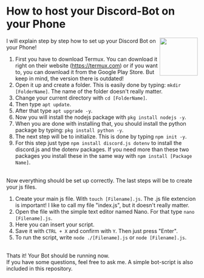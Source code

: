 # How to host your Discord-Bot on your Phone
<img align="right" width="100" height="100" src="https://play-lh.googleusercontent.com/m3oqSZCwmitiZ-Im-CQu_rqT5eLHilOp5IudBynv3COJUumFzuQaP2dgTDxRL_03f4x2=s180-rw">
I will explain step by step how to set up your Discord Bot on your Phone!


1. First you have to download Termux. You can download it right on their website (https://termux.com) or if you want to, you can download it from the Google Play Store. But keep in mind, the version there is outdated!
2. Open it up and create a folder. This is easily done by typing: ```mkdir [FolderName]```. The name of the folder doesn't really matter.
3. Change your current directory with ```cd [FolderName]```.
4. Then type ```apt update```.
5. After that type ```apt upgrade -y```.
6. Now you will install the nodejs package with ```pkg install nodejs -y```.
7. When you are done with installing that, you should install the python package by typing: ```pkg install python -y```.
8. The next step will be to initialize. This is done by typing ```npm init -y```.
9. For this step just type ```npm install discord.js dotenv``` to install the discord.js and the dotenv packages. If you need more than these two packages you install these in the same way with ```npm install [Package Name]```.

<br>Now everything should be set up correctly. The last steps will be to create your js files.

1. Create your main js file. With ```touch [Filename].js```. The .js file extencion is important! I like to call my file "index.js", but it doesn't really matter.
2. Open the file with the simple text editor named Nano. For that type ```nano [Filename].js```.
3. Here you can insert your script.
4. Save it with ```CTRL + X``` and confirm with ```Y```. Then just press "Enter".
5. To run the script, write ```node ./[Filename].js``` or ```node [Filename].js```.

<br>Thats it! Your Bot should be running now.
<br>If you have some questions, feel free to ask me. A simple bot-script is also included in this repository.
